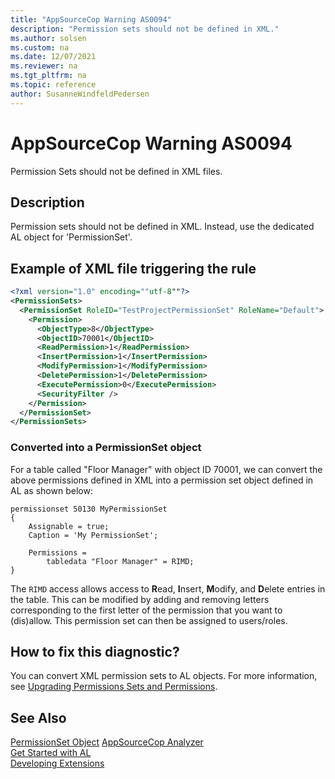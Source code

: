 ```yaml
---
title: "AppSourceCop Warning AS0094"
description: "Permission sets should not be defined in XML."
ms.author: solsen
ms.custom: na
ms.date: 12/07/2021
ms.reviewer: na
ms.tgt_pltfrm: na
ms.topic: reference
author: SusanneWindfeldPedersen
---
```

[//]: # (START>DO_NOT_EDIT)
[//]: # (IMPORTANT:Do not edit any of the content between here and the END>DO_NOT_EDIT.)
[//]: # (Any modifications should be made in the .xml files in the ModernDev repo.)
# AppSourceCop Warning AS0094
Permission Sets should not be defined in XML files.

## Description
Permission sets should not be defined in XML. Instead, use the dedicated AL object for 'PermissionSet'.

[//]: # (IMPORTANT: END>DO_NOT_EDIT)

## Example of XML file triggering the rule

```XML
<?xml version="1.0" encoding=""utf-8""?>
<PermissionSets>
  <PermissionSet RoleID="TestProjectPermissionSet" RoleName="Default">
    <Permission>
      <ObjectType>8</ObjectType>
      <ObjectID>70001</ObjectID>
      <ReadPermission>1</ReadPermission>
      <InsertPermission>1</InsertPermission>
      <ModifyPermission>1</ModifyPermission>
      <DeletePermission>1</DeletePermission>
      <ExecutePermission>0</ExecutePermission>
      <SecurityFilter />
    </Permission>
  </PermissionSet>
</PermissionSets>
```

### Converted into a PermissionSet object
For a table called "Floor Manager" with object ID 70001, we can convert the above permissions defined in XML into a permission set object defined in AL as shown below:

```AL
permissionset 50130 MyPermissionSet 
{ 
    Assignable = true;
    Caption = 'My PermissionSet';

    Permissions = 
        tabledata "Floor Manager" = RIMD;
} 
```

The `RIMD` access allows access to **R**ead, **I**nsert, **M**odify, and **D**elete entries in the table. This can be modified by adding and removing letters corresponding to the first letter of the permission that you want to (dis)allow. This permission set can then be assigned to users/roles.

## How to fix this diagnostic?
You can convert XML permission sets to AL objects. For more information, see [Upgrading Permissions Sets and Permissions](../../upgrade/upgrade-permissions.md).

## See Also
[PermissionSet Object](../devenv-permissionset-object.md)
[AppSourceCop Analyzer](appsourcecop.md)  
[Get Started with AL](../devenv-get-started.md)  
[Developing Extensions](../devenv-dev-overview.md)  
